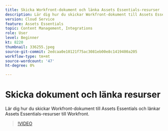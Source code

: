 ```yaml
---
title: Skicka Workfront-dokument och länka Assets Essentials-resurser
description: Lär dig hur du skickar Workfront-dokument till Assets Essentials och länkar Assets Essentials-resurser till Workfront.
version: Cloud Service
feature: Assets Essentials
topic: Content Management, Integrations
role: User
level: Beginner
kt: 8220
thumbnail: 336255.jpeg
source-git-commit: 2edcaa0e10121f75ac3081eb00e8c1419400a205
workflow-type: tm+mt
source-wordcount: '47'
ht-degree: 0%

---
```



# Skicka dokument och länka resurser

Lär dig hur du skickar Workfront-dokument till Assets Essentials och länkar Assets Essentials-resurser till Workfront.

>[!VIDEO](https://video.tv.adobe.com/v/336255/?quality=12&learn=on)
